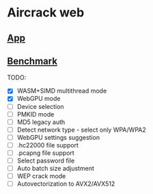 # Aircrack web

## [App](https://georg95.github.io/aircrack-web/benchmark.html)
## [Benchmark](https://georg95.github.io/aircrack-web/index.html)

TODO:

- [x] WASM+SIMD multithread mode
- [x] WebGPU mode
- [ ] Device selection
- [ ] PMKID mode
- [ ] MD5 legacy auth
- [ ] Detect network type - select only WPA/WPA2
- [ ] WebGPU settings suggestion
- [ ] .hc22000 file support
- [ ] .pcapng file support
- [ ] Select password file
- [ ] Auto batch size adjustment
- [ ] WEP crack mode
- [ ] Autovectorization to AVX2/AVX512
